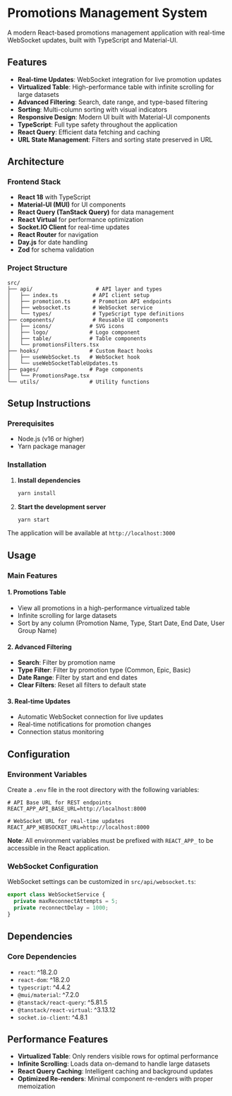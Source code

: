 # Promotions Management System

A modern React-based promotions management application with real-time WebSocket updates, built with TypeScript and Material-UI.

## Features

- **Real-time Updates**: WebSocket integration for live promotion updates
- **Virtualized Table**: High-performance table with infinite scrolling for large datasets
- **Advanced Filtering**: Search, date range, and type-based filtering
- **Sorting**: Multi-column sorting with visual indicators
- **Responsive Design**: Modern UI built with Material-UI components
- **TypeScript**: Full type safety throughout the application
- **React Query**: Efficient data fetching and caching
- **URL State Management**: Filters and sorting state preserved in URL

## Architecture

### Frontend Stack

- **React 18** with TypeScript
- **Material-UI (MUI)** for UI components
- **React Query (TanStack Query)** for data management
- **React Virtual** for performance optimization
- **Socket.IO Client** for real-time updates
- **React Router** for navigation
- **Day.js** for date handling
- **Zod** for schema validation

### Project Structure

```
src/
├── api/                    # API layer and types
│   ├── index.ts           # API client setup
│   ├── promotion.ts       # Promotion API endpoints
│   ├── websocket.ts       # WebSocket service
│   └── types/             # TypeScript type definitions
├── components/            # Reusable UI components
│   ├── icons/            # SVG icons
│   ├── logo/             # Logo component
│   ├── table/            # Table components
│   └── promotionsFilters.tsx
├── hooks/                # Custom React hooks
│   ├── useWebSocket.ts   # WebSocket hook
│   └── useWebSocketTableUpdates.ts
├── pages/                # Page components
│   └── PromotionsPage.tsx
└── utils/                # Utility functions
```

## Setup Instructions

### Prerequisites

- Node.js (v16 or higher)
- Yarn package manager

### Installation

1. **Install dependencies**
   ```bash
   yarn install
   ```

2. **Start the development server**
   ```bash
   yarn start
   ```

The application will be available at `http://localhost:3000`

## Usage

### Main Features

#### 1. Promotions Table
- View all promotions in a high-performance virtualized table
- Infinite scrolling for large datasets
- Sort by any column (Promotion Name, Type, Start Date, End Date, User Group Name)

#### 2. Advanced Filtering
- **Search**: Filter by promotion name
- **Type Filter**: Filter by promotion type (Common, Epic, Basic)
- **Date Range**: Filter by start and end dates
- **Clear Filters**: Reset all filters to default state

#### 3. Real-time Updates
- Automatic WebSocket connection for live updates
- Real-time notifications for promotion changes
- Connection status monitoring

## Configuration

### Environment Variables

Create a `.env` file in the root directory with the following variables:

```env
# API Base URL for REST endpoints
REACT_APP_API_BASE_URL=http://localhost:8000

# WebSocket URL for real-time updates
REACT_APP_WEBSOCKET_URL=http://localhost:8000
```

**Note**: All environment variables must be prefixed with `REACT_APP_` to be accessible in the React application.

### WebSocket Configuration

WebSocket settings can be customized in `src/api/websocket.ts`:

```typescript
export class WebSocketService {
  private maxReconnectAttempts = 5;
  private reconnectDelay = 1000;
}
```


## Dependencies

### Core Dependencies
- `react`: ^18.2.0
- `react-dom`: ^18.2.0
- `typescript`: ^4.4.2
- `@mui/material`: ^7.2.0
- `@tanstack/react-query`: ^5.81.5
- `@tanstack/react-virtual`: ^3.13.12
- `socket.io-client`: ^4.8.1

## Performance Features

- **Virtualized Table**: Only renders visible rows for optimal performance
- **Infinite Scrolling**: Loads data on-demand to handle large datasets
- **React Query Caching**: Intelligent caching and background updates
- **Optimized Re-renders**: Minimal component re-renders with proper memoization

